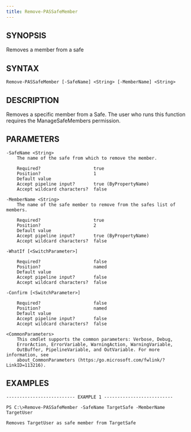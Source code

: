 ```yaml
---
title: Remove-PASSafeMember
---
```


## SYNOPSIS

Removes a member from a safe

## SYNTAX

    Remove-PASSafeMember [-SafeName] <String> [-MemberName] <String>

## DESCRIPTION

Removes a specific member from a Safe.
The user who runs this function requires the ManageSafeMembers permission.

## PARAMETERS

    -SafeName <String>
        The name of the safe from which to remove the member.

        Required?                    true
        Position?                    1
        Default value
        Accept pipeline input?       true (ByPropertyName)
        Accept wildcard characters?  false

    -MemberName <String>
        The name of the safe member to remove from the safes list of members.

        Required?                    true
        Position?                    2
        Default value
        Accept pipeline input?       true (ByPropertyName)
        Accept wildcard characters?  false

    -WhatIf [<SwitchParameter>]

        Required?                    false
        Position?                    named
        Default value
        Accept pipeline input?       false
        Accept wildcard characters?  false

    -Confirm [<SwitchParameter>]

        Required?                    false
        Position?                    named
        Default value
        Accept pipeline input?       false
        Accept wildcard characters?  false

    <CommonParameters>
        This cmdlet supports the common parameters: Verbose, Debug,
        ErrorAction, ErrorVariable, WarningAction, WarningVariable,
        OutBuffer, PipelineVariable, and OutVariable. For more information, see
        about_CommonParameters (https:/go.microsoft.com/fwlink/?LinkID=113216).

## EXAMPLES

    -------------------------- EXAMPLE 1 --------------------------

    PS C:\>Remove-PASSafeMember -SafeName TargetSafe -MemberName TargetUser

    Removes TargetUser as safe member from TargetSafe
